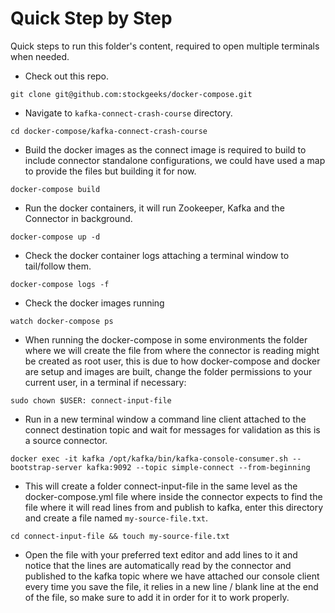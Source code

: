 # Quick Step by Step

Quick steps to run this folder's content, required to open multiple terminals when needed.

-  Check out this repo. 

`git clone git@github.com:stockgeeks/docker-compose.git`

-  Navigate to `kafka-connect-crash-course` directory.

`cd docker-compose/kafka-connect-crash-course`

-  Build the docker images as the connect image is required to build to include connector standalone configurations, we 
could have used a map to provide the files but building it for now.

`docker-compose build`

-  Run the docker containers, it will run Zookeeper, Kafka and the Connector in background.

`docker-compose up -d`

- Check the docker container logs attaching a terminal window to tail/follow them.

`docker-compose logs -f`

- Check the docker images running

`watch docker-compose ps`

- When running the docker-compose in some environments the folder where we will create the file from where the connector
is reading might be created as root user, this is due to how docker-compose and docker are setup and images are built,
change the folder permissions to your current user, in a terminal if necessary: 

`sudo chown $USER: connect-input-file`

-  Run in a new terminal window a command line client attached to the connect destination topic and wait for messages 
for validation as this is a source connector.

`docker exec -it kafka /opt/kafka/bin/kafka-console-consumer.sh --bootstrap-server kafka:9092 --topic simple-connect --from-beginning`

- This will create a folder connect-input-file in the same level as the docker-compose.yml file where inside the connector
expects to find the file where it will read lines from and publish to kafka, enter this directory and create a file named
`my-source-file.txt`.

`cd connect-input-file && touch my-source-file.txt`

- Open the file with your preferred text editor and add lines to it and notice that the lines are automatically read by
the connector and published to the kafka topic where we have attached our console client every time you save the file,
it relies in a new line / blank line at the end of the file, so make sure to add it in order for it to work properly.
